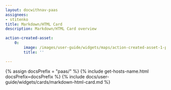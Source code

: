 ```yaml
---
layout: docwithnav-paas
assignees:
- stitenko
title: Markdown/HTML Card
description: Markdown/HTML Card overview

action-created-asset:
    0:
        image: /images/user-guide/widgets/maps/action-created-asset-1-pe.png
        title: ''

---
```


{% assign docsPrefix = "paas/" %}
{% include get-hosts-name.html docsPrefix=docsPrefix %}
{% include docs/user-guide/widgets/cards/markdown-html-card.md %}